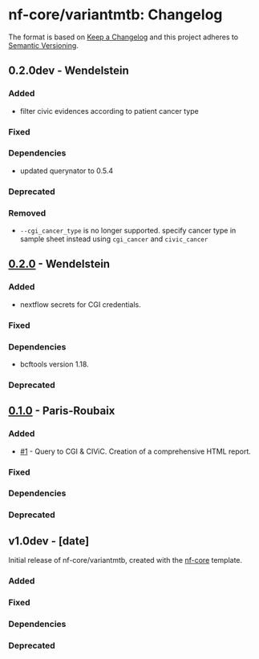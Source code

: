 # nf-core/variantmtb: Changelog

The format is based on [Keep a Changelog](https://keepachangelog.com/en/1.0.0/)
and this project adheres to [Semantic Versioning](https://semver.org/spec/v2.0.0.html).

## 0.2.0dev - Wendelstein

### Added

- filter civic evidences according to patient cancer type

### Fixed

### Dependencies

- updated querynator to 0.5.4

### Deprecated

### Removed

- `--cgi_cancer_type` is no longer supported. specify cancer type in sample sheet instead using `cgi_cancer` and `civic_cancer`

## [0.2.0](https://github.com/qbic-pipelines/variantmtb/releases/tag/0.2.0) - Wendelstein

### Added

- nextflow secrets for CGI credentials.

### Fixed

### Dependencies

- bcftools version 1.18.

### Deprecated

## [0.1.0](https://github.com/qbic-pipelines/variantmtb/releases/tag/0.1.0) - Paris-Roubaix

### Added

- [#1](https://github.com/qbic-pipelines/variantmtb/pull/1) - Query to CGI & CIViC. Creation of a comprehensive HTML report.

### Fixed

### Dependencies

### Deprecated

## v1.0dev - [date]

Initial release of nf-core/variantmtb, created with the [nf-core](https://nf-co.re/) template.

### Added

### Fixed

### Dependencies

### Deprecated
